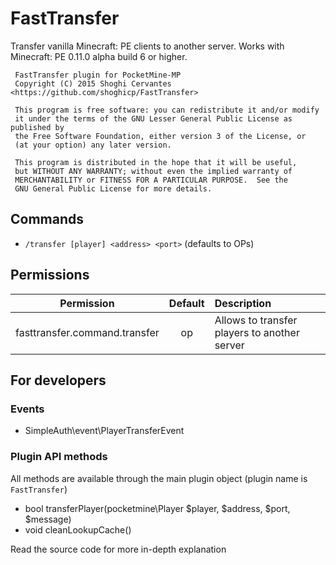 # FastTransfer

Transfer vanilla Minecraft: PE clients to another server.
Works with Minecraft: PE 0.11.0 alpha build 6 or higher.

     FastTransfer plugin for PocketMine-MP
     Copyright (C) 2015 Shoghi Cervantes <https://github.com/shoghicp/FastTransfer>

     This program is free software: you can redistribute it and/or modify
     it under the terms of the GNU Lesser General Public License as published by
     the Free Software Foundation, either version 3 of the License, or
     (at your option) any later version.

     This program is distributed in the hope that it will be useful,
     but WITHOUT ANY WARRANTY; without even the implied warranty of
     MERCHANTABILITY or FITNESS FOR A PARTICULAR PURPOSE.  See the
     GNU General Public License for more details.


## Commands

* `/transfer [player] <address> <port>` (defaults to OPs)


## Permissions

| Permission | Default | Description |
| :---: | :---: | :--- |
| fasttransfer.command.transfer | op | Allows to transfer players to another server |

## For developers

### Events

* SimpleAuth\event\PlayerTransferEvent

### Plugin API methods

All methods are available through the main plugin object (plugin name is `FastTransfer`)

* bool transferPlayer(pocketmine\Player $player, $address, $port, $message)
* void cleanLookupCache()

Read the source code for more in-depth explanation
